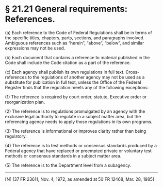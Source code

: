 # § 21.21   General requirements: References.

(a) Each reference to the Code of Federal Regulations shall be in terms of the specific titles, chapters, parts, sections, and paragraphs involved. Ambiguous references such as “herein”, “above”, “below”, and similar expressions may not be used. 


(b) Each document that contains a reference to material published in the Code shall include the Code citation as a part of the reference. 


(c) Each agency shall publish its own regulations in full text. Cross-references to the regulations of another agency may not be used as a substitute for publication in full text, unless the Office of the Federal Register finds that the regulation meets any of the following exceptions:


(1) The reference is required by court order, statute, Executive order or reorganization plan.


(2) The reference is to regulations promulgated by an agency with the exclusive legal authority to regulate in a subject matter area, but the referencing agency needs to apply those regulations in its own programs.


(3) The reference is informational or improves clarity rather than being regulatory.


(4) The reference is to test methods or consensus standards produced by a Federal agency that have replaced or preempted private or voluntary test methods or consensus standards in a subject matter area.


(5) The reference is to the Department level from a subagency.



---

[N] [37 FR 23611, Nov. 4, 1972, as amended at 50 FR 12468, Mar. 28, 1985]




